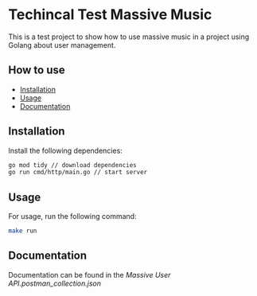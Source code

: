 # Techincal Test Massive Music

This is a test project to show how to use massive music in a project using Golang about user management.

## How to use

- [Installation](#installation)
- [Usage](#usage)
- [Documentation](#documentation)

## Installation

Install the following dependencies:

```bash
go mod tidy // download dependencies
go run cmd/http/main.go // start server
```

## Usage

For usage, run the following command:

```bash
make run
```

## Documentation

Documentation can be found in the _Massive User API.postman_collection.json_

